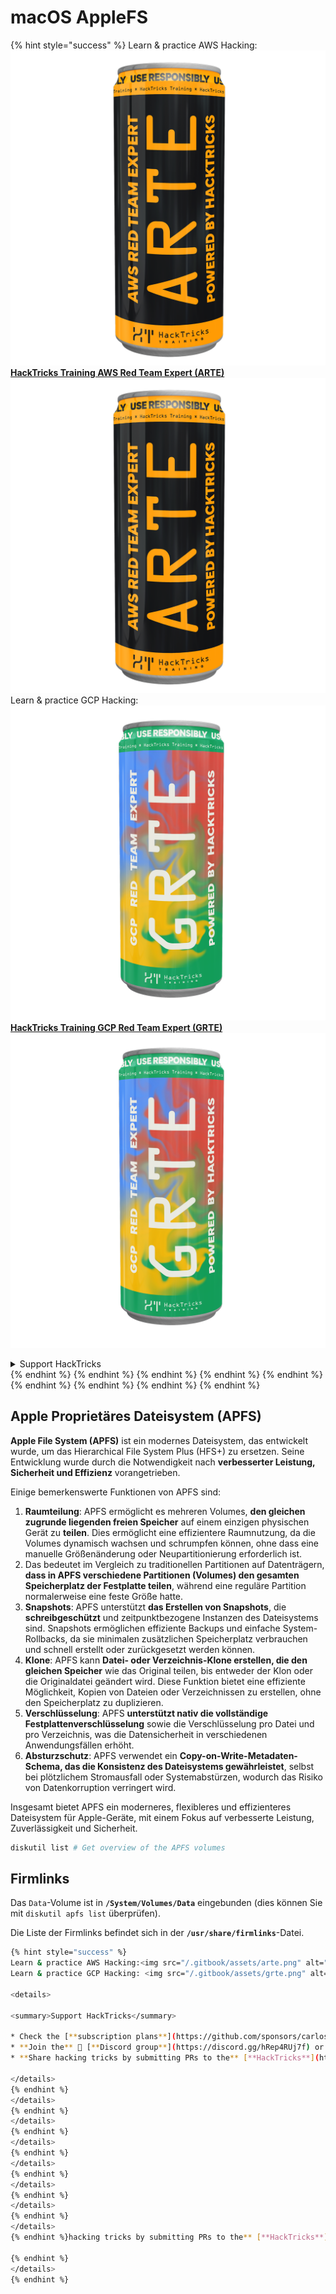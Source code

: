 # macOS AppleFS

{% hint style="success" %}
Learn & practice AWS Hacking:<img src="/.gitbook/assets/arte.png" alt="" data-size="line">[**HackTricks Training AWS Red Team Expert (ARTE)**](https://training.hacktricks.xyz/courses/arte)<img src="/.gitbook/assets/arte.png" alt="" data-size="line">\
Learn & practice GCP Hacking: <img src="/.gitbook/assets/grte.png" alt="" data-size="line">[**HackTricks Training GCP Red Team Expert (GRTE)**<img src="/.gitbook/assets/grte.png" alt="" data-size="line">](https://training.hacktricks.xyz/courses/grte)

<details>

<summary>Support HackTricks</summary>

* Check the [**subscription plans**](https://github.com/sponsors/carlospolop)!
* **Join the** 💬 [**Discord group**](https://discord.gg/hRep4RUj7f) or the [**telegram group**](https://t.me/peass) or **follow** us on **Twitter** 🐦 [**@hacktricks\_live**](https://twitter.com/hacktricks\_live)**.**
* **Share hacking tricks by submitting PRs to the** [**HackTricks**](https://github.com/carlospolop/hacktricks) and [**HackTricks Cloud**](https://github.com/carlospolop/hacktricks-cloud) github repos.

</details>
{% endhint %}
{% endhint %}
{% endhint %}
{% endhint %}
{% endhint %}
{% endhint %}
{% endhint %}
{% endhint %}
{% endhint %}

## Apple Proprietäres Dateisystem (APFS)

**Apple File System (APFS)** ist ein modernes Dateisystem, das entwickelt wurde, um das Hierarchical File System Plus (HFS+) zu ersetzen. Seine Entwicklung wurde durch die Notwendigkeit nach **verbesserter Leistung, Sicherheit und Effizienz** vorangetrieben.

Einige bemerkenswerte Funktionen von APFS sind:

1. **Raumteilung**: APFS ermöglicht es mehreren Volumes, **den gleichen zugrunde liegenden freien Speicher** auf einem einzigen physischen Gerät zu **teilen**. Dies ermöglicht eine effizientere Raumnutzung, da die Volumes dynamisch wachsen und schrumpfen können, ohne dass eine manuelle Größenänderung oder Neupartitionierung erforderlich ist.
1. Das bedeutet im Vergleich zu traditionellen Partitionen auf Datenträgern, **dass in APFS verschiedene Partitionen (Volumes) den gesamten Speicherplatz der Festplatte teilen**, während eine reguläre Partition normalerweise eine feste Größe hatte.
2. **Snapshots**: APFS unterstützt **das Erstellen von Snapshots**, die **schreibgeschützt** und zeitpunktbezogene Instanzen des Dateisystems sind. Snapshots ermöglichen effiziente Backups und einfache System-Rollbacks, da sie minimalen zusätzlichen Speicherplatz verbrauchen und schnell erstellt oder zurückgesetzt werden können.
3. **Klone**: APFS kann **Datei- oder Verzeichnis-Klone erstellen, die den gleichen Speicher** wie das Original teilen, bis entweder der Klon oder die Originaldatei geändert wird. Diese Funktion bietet eine effiziente Möglichkeit, Kopien von Dateien oder Verzeichnissen zu erstellen, ohne den Speicherplatz zu duplizieren.
4. **Verschlüsselung**: APFS **unterstützt nativ die vollständige Festplattenverschlüsselung** sowie die Verschlüsselung pro Datei und pro Verzeichnis, was die Datensicherheit in verschiedenen Anwendungsfällen erhöht.
5. **Absturzschutz**: APFS verwendet ein **Copy-on-Write-Metadaten-Schema, das die Konsistenz des Dateisystems gewährleistet**, selbst bei plötzlichem Stromausfall oder Systemabstürzen, wodurch das Risiko von Datenkorruption verringert wird.

Insgesamt bietet APFS ein moderneres, flexibleres und effizienteres Dateisystem für Apple-Geräte, mit einem Fokus auf verbesserte Leistung, Zuverlässigkeit und Sicherheit.
```bash
diskutil list # Get overview of the APFS volumes
```
## Firmlinks

Das `Data`-Volume ist in **`/System/Volumes/Data`** eingebunden (dies können Sie mit `diskutil apfs list` überprüfen).

Die Liste der Firmlinks befindet sich in der **`/usr/share/firmlinks`**-Datei.
```bash
{% hint style="success" %}
Learn & practice AWS Hacking:<img src="/.gitbook/assets/arte.png" alt="" data-size="line">[**HackTricks Training AWS Red Team Expert (ARTE)**](https://training.hacktricks.xyz/courses/arte)<img src="/.gitbook/assets/arte.png" alt="" data-size="line">\
Learn & practice GCP Hacking: <img src="/.gitbook/assets/grte.png" alt="" data-size="line">[**HackTricks Training GCP Red Team Expert (GRTE)**<img src="/.gitbook/assets/grte.png" alt="" data-size="line">](https://training.hacktricks.xyz/courses/grte)

<details>

<summary>Support HackTricks</summary>

* Check the [**subscription plans**](https://github.com/sponsors/carlospolop)!
* **Join the** 💬 [**Discord group**](https://discord.gg/hRep4RUj7f) or the [**telegram group**](https://t.me/peass) or **follow** us on **Twitter** 🐦 [**@hacktricks\_live**](https://twitter.com/hacktricks\_live)**.**
* **Share hacking tricks by submitting PRs to the** [**HackTricks**](https://github.com/carlospolop/hacktricks) and [**HackTricks Cloud**](https://github.com/carlospolop/hacktricks-cloud) github repos.

</details>
{% endhint %}
</details>
{% endhint %}
</details>
{% endhint %}
</details>
{% endhint %}
</details>
{% endhint %}
</details>
{% endhint %}
</details>
{% endhint %}
</details>
{% endhint %}hacking tricks by submitting PRs to the** [**HackTricks**](https://github.com/carlospolop/hacktricks) and [**HackTricks Cloud**](https://github.com/carlospolop/hacktricks-cloud) github repos.

{% endhint %}
</details>
{% endhint %}

